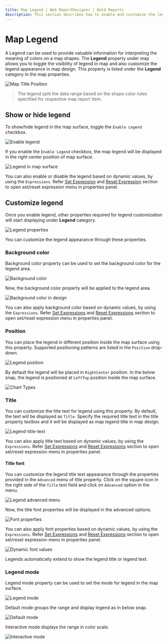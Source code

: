 ```yaml
---
title: Map Legend | Web ReportDesigner | Bold Reports
description: This section describes how to enable and customize the legend in Map Report Item with the Bold Report Designer.
---
```


# Map Legend

A Legend can be used to provide valuable information for interpreting the meaning of colors on a map shapes. The **Legend** property under map allows you to toggle the visibility of legend in map and also customize the legend appearance in map design. This property is listed under the **Legend** category in the map properties.

![Map Title Position](/static/assets/on-premise/images/report-designer/report-items/map/legend/initial-state.png)

> The legend split the data range based on the shape color rules specified for respective map report item.

## Show or hide legend

To show/hide legend in the map surface, toggle the `Enable Legend` checkbox.

![Enable legend](/static/assets/on-premise/images/report-designer/report-items/chart/show-legend/show-legend-checkbox.png)

If you enable the `Enable Legend` checkbox, the map legend will be displayed in the right center position of map surface.

![Legend in map surface](/static/assets/on-premise/images/report-designer/report-items/map/legend/legend-in-map-surface.png)

You can also enable or disable the legend based on dynamic values, by using the `Expressions`. Refer [Set Expression](/on-premise/report-designer/compose-report/properties-panel/#set-expression) and [Reset Expression](/on-premise/report-designer/compose-report/properties-panel/#reset-expression) section to open set/reset expression menu in properties panel.

## Customize legend

Once you enable legend, other properties required for legend customization will start displaying under **Legend** category.

![Legend properties](/static/assets/on-premise/images/report-designer/report-items/map/legend/legend-dependent-properties.png)

You can customize the legend appearance through these properties.

### Background color

Background color property can be used to set the background color for the legend area.

![Background color](/static/assets/on-premise/images/report-designer/report-items/map/legend/back-ground-color.png)

Now, the background color property will be applied to the legend area.

![Background color in design](/static/assets/on-premise/images/report-designer/report-items/map/legend/bg-color-in-design.png)

You can also apply background color based on dynamic values, by using the `Expressions`. Refer [Set Expressions](/on-premise/report-designer/compose-report/properties-panel/#set-expression) and [Reset Expressions](/on-premise/report-designer/compose-report/properties-panel/#reset-expression) section to open set/reset expression menu in properties panel.

### Position

You can place the legend in different position inside the map surface using this property. Supported positioning patterns are listed in the `Position` drop-down.

![Legend position](/static/assets/on-premise/images/report-designer/report-items/map/legend/position.png)

By default the legend will be placed in `RightCenter` position. In the below snap, the legend is positioned at `LeftTop` position inside the map surface.

![Chart Types](/static/assets/on-premise/images/report-designer/report-items/map/legend/left-top-position.png)

### Title

You can customize the title text for legend using this property. By default, the text will be displayed as `Title`. Specify the required title text in the title property textbox and it will be displayed as map legend title in map design.

![Legend-title-text](/static/assets/on-premise/images/report-designer/report-items/map/legend/title.png)

You can also apply title text based on dynamic values, by using the `Expressions`. Refer [Set Expressions](/on-premise/report-designer/compose-report/properties-panel/#set-expression) and [Reset Expressions](/on-premise/report-designer/compose-report/properties-panel/#reset-expression) section to open set/reset expression menu in properties panel.

#### Title font

You can customize the legend title text appearance through the properties provided in the `Advanced` menu of title property. Click on the square icon in the right side of the `Title` text field and click on `Advanced` option in the menu.

![Legend advanced menu](/static/assets/on-premise/images/report-designer/report-items/map/legend/advanced-menu.png)

Now, the title font properties will be displayed in the advanced options.

![Font properties](/static/assets/on-premise/images/report-designer/report-items/map/legend/font-properties.png)

You can also apply font properties based on dynamic values, by using the `Expressions`. Refer [Set Expressions](/on-premise/report-designer/compose-report/properties-panel/#set-expression) and [Reset Expressions](/on-premise/report-designer/compose-report/properties-panel/#reset-expression) section to open set/reset expression menu in properties panel.

![Dynamic font values](/static/assets/on-premise/images/report-designer/report-items/map/legend/font-expression.png)

Legends automatically extend to show the legend title or legend text.

### Legend mode

Legend mode property can be used to set the mode for legend in the map surface.

![Legend mode](/static/assets/on-premise/images/report-designer/report-items/map/legend/mode.png)

Default mode groups the range and display legend as in below snap.

![Default mode](/static/assets/on-premise/images/report-designer/report-items/map/legend/default-mode.png)

Interactive mode displays the range in color scale.

![Interactive mode](/static/assets/on-premise/images/report-designer/report-items/map/legend/interactive-mode.png)